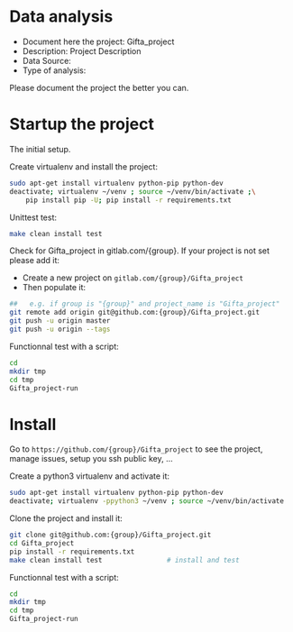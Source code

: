 # Data analysis
- Document here the project: Gifta_project
- Description: Project Description
- Data Source:
- Type of analysis:

Please document the project the better you can.

# Startup the project

The initial setup.

Create virtualenv and install the project:
```bash
sudo apt-get install virtualenv python-pip python-dev
deactivate; virtualenv ~/venv ; source ~/venv/bin/activate ;\
    pip install pip -U; pip install -r requirements.txt
```

Unittest test:
```bash
make clean install test
```

Check for Gifta_project in gitlab.com/{group}.
If your project is not set please add it:

- Create a new project on `gitlab.com/{group}/Gifta_project`
- Then populate it:

```bash
##   e.g. if group is "{group}" and project_name is "Gifta_project"
git remote add origin git@github.com:{group}/Gifta_project.git
git push -u origin master
git push -u origin --tags
```

Functionnal test with a script:

```bash
cd
mkdir tmp
cd tmp
Gifta_project-run
```

# Install

Go to `https://github.com/{group}/Gifta_project` to see the project, manage issues,
setup you ssh public key, ...

Create a python3 virtualenv and activate it:

```bash
sudo apt-get install virtualenv python-pip python-dev
deactivate; virtualenv -ppython3 ~/venv ; source ~/venv/bin/activate
```

Clone the project and install it:

```bash
git clone git@github.com:{group}/Gifta_project.git
cd Gifta_project
pip install -r requirements.txt
make clean install test                # install and test
```
Functionnal test with a script:

```bash
cd
mkdir tmp
cd tmp
Gifta_project-run
```
